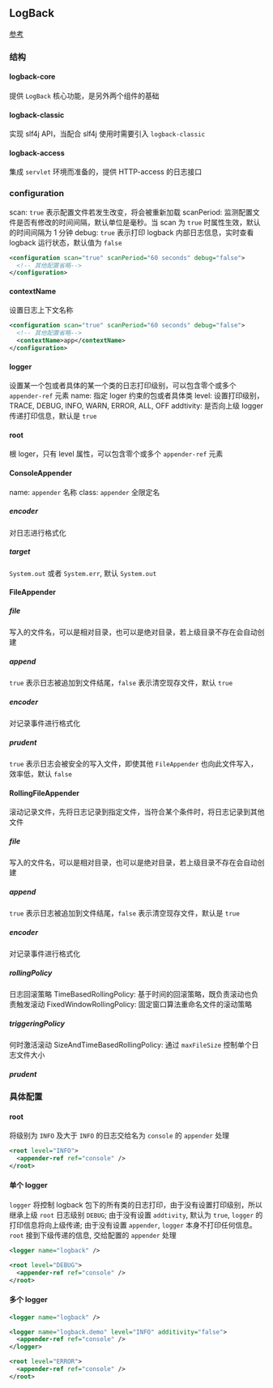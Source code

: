 ## LogBack
[参考](http://aub.iteye.com/blog/1101260)
### 结构
#### logback-core
提供 `LogBack` 核心功能，是另外两个组件的基础
#### logback-classic
实现 slf4j API，当配合 slf4j 使用时需要引入 `logback-classic`
#### logback-access
集成 `servlet` 环境而准备的，提供 HTTP-access 的日志接口

### configuration
scan: `true` 表示配置文件若发生改变，将会被重新加载
scanPeriod: 监测配置文件是否有修改的时间间隔，默认单位是毫秒。当 scan 为 `true` 时属性生效，默认的时间间隔为 1 分钟
debug: `true` 表示打印 logback 内部日志信息，实时查看 logback 运行状态，默认值为 `false`
```xml
<configuration scan="true" scanPeriod="60 seconds" debug="false">
  <!-- 其他配置省略-->
</configuration>
```

#### contextName 
设置日志上下文名称
```xml
<configuration scan="true" scanPeriod="60 seconds" debug="false">
  <!-- 其他配置省略-->
  <contextName>app</contextName>
</configuration>
```

#### logger
设置某一个包或者具体的某一个类的日志打印级别，可以包含零个或多个 `appender-ref` 元素
name: 指定 loger 约束的包或者具体类
level: 设置打印级别，TRACE, DEBUG, INFO, WARN, ERROR, ALL, OFF
addtivity: 是否向上级 logger 传递打印信息，默认是 `true`

#### root
根 loger，只有 level 属性，可以包含零个或多个 `appender-ref` 元素

#### ConsoleAppender
name: `appender` 名称
class: `appender` 全限定名
##### encoder
对日志进行格式化
##### target
`System.out` 或者 `System.err`, 默认 `System.out`

#### FileAppender
##### file
写入的文件名，可以是相对目录，也可以是绝对目录，若上级目录不存在会自动创建
##### append
`true` 表示日志被追加到文件结尾，`false` 表示清空现存文件，默认 `true`
##### encoder
对记录事件进行格式化
##### prudent
`true` 表示日志会被安全的写入文件，即使其他 `FileAppender` 也向此文件写入，效率低，默认 `false`

#### RollingFileAppender
滚动记录文件，先将日志记录到指定文件，当符合某个条件时，将日志记录到其他文件
##### file
写入的文件名，可以是相对目录，也可以是绝对目录，若上级目录不存在会自动创建
##### append
`true` 表示日志被追加到文件结尾，`false` 表示清空现存文件，默认是 `true`
##### encoder
对记录事件进行格式化
##### rollingPolicy
日志回滚策略
TimeBasedRollingPolicy: 基于时间的回滚策略，既负责滚动也负责触发滚动
FixedWindowRollingPolicy: 固定窗口算法重命名文件的滚动策略
##### triggeringPolicy
何时激活滚动
SizeAndTimeBasedRollingPolicy: 通过 `maxFileSize` 控制单个日志文件大小
##### prudent

### 具体配置
#### root
将级别为 `INFO` 及大于 `INFO` 的日志交给名为 `console` 的 `appender` 处理
```xml
<root level="INFO">
  <appender-ref ref="console" />
</root>
```
#### 单个 logger
`logger` 将控制 logback 包下的所有类的日志打印，由于没有设置打印级别，所以继承上级 `root` 日志级别 `DEBUG`; 由于没有设置 `addtivity`, 默认为 `true`, `logger` 的打印信息将向上级传递; 由于没有设置 `appender`, `logger` 本身不打印任何信息。`root` 接到下级传递的信息, 交给配置的 `appender` 处理
```xml
<logger name="logback" />

<root level="DEBUG">
  <appender-ref ref="console" />
</root>
```

#### 多个 logger
```xml
<logger name="logback" />

<logger name="logback.demo" level="INFO" additivity="false">
  <appender-ref ref="console" />
</logger>

<root level="ERROR">
  <appender-ref ref="console" />
</root>
```


